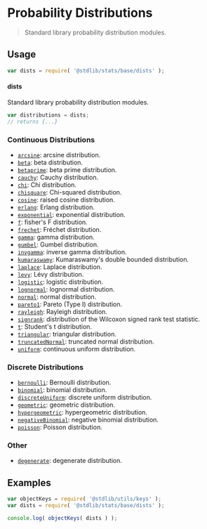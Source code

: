<!--

@license Apache-2.0

Copyright (c) 2018 The Stdlib Authors.

Licensed under the Apache License, Version 2.0 (the "License");
you may not use this file except in compliance with the License.
You may obtain a copy of the License at

   http://www.apache.org/licenses/LICENSE-2.0

Unless required by applicable law or agreed to in writing, software
distributed under the License is distributed on an "AS IS" BASIS,
WITHOUT WARRANTIES OR CONDITIONS OF ANY KIND, either express or implied.
See the License for the specific language governing permissions and
limitations under the License.

-->

# Probability Distributions

> Standard library probability distribution modules.

<section class="usage">

## Usage

```javascript
var dists = require( '@stdlib/stats/base/dists' );
```

#### dists

Standard library probability distribution modules.

```javascript
var distributions = dists;
// returns {...}
```

### Continuous Distributions

<!-- <toc keywords="+continuous, -discrete"> -->

<div class="namespace-toc">

-   <span class="signature">[`arcsine`][@stdlib/stats/base/dists/arcsine]</span><span class="delimiter">: </span><span class="description">arcsine distribution.</span>
-   <span class="signature">[`beta`][@stdlib/stats/base/dists/beta]</span><span class="delimiter">: </span><span class="description">beta distribution.</span>
-   <span class="signature">[`betaprime`][@stdlib/stats/base/dists/betaprime]</span><span class="delimiter">: </span><span class="description">beta prime distribution.</span>
-   <span class="signature">[`cauchy`][@stdlib/stats/base/dists/cauchy]</span><span class="delimiter">: </span><span class="description">Cauchy distribution.</span>
-   <span class="signature">[`chi`][@stdlib/stats/base/dists/chi]</span><span class="delimiter">: </span><span class="description">Chi distribution.</span>
-   <span class="signature">[`chisquare`][@stdlib/stats/base/dists/chisquare]</span><span class="delimiter">: </span><span class="description">Chi-squared distribution.</span>
-   <span class="signature">[`cosine`][@stdlib/stats/base/dists/cosine]</span><span class="delimiter">: </span><span class="description">raised cosine distribution.</span>
-   <span class="signature">[`erlang`][@stdlib/stats/base/dists/erlang]</span><span class="delimiter">: </span><span class="description">Erlang distribution.</span>
-   <span class="signature">[`exponential`][@stdlib/stats/base/dists/exponential]</span><span class="delimiter">: </span><span class="description">exponential distribution.</span>
-   <span class="signature">[`f`][@stdlib/stats/base/dists/f]</span><span class="delimiter">: </span><span class="description">fisher's F distribution.</span>
-   <span class="signature">[`frechet`][@stdlib/stats/base/dists/frechet]</span><span class="delimiter">: </span><span class="description">Fréchet distribution.</span>
-   <span class="signature">[`gamma`][@stdlib/stats/base/dists/gamma]</span><span class="delimiter">: </span><span class="description">gamma distribution.</span>
-   <span class="signature">[`gumbel`][@stdlib/stats/base/dists/gumbel]</span><span class="delimiter">: </span><span class="description">Gumbel distribution.</span>
-   <span class="signature">[`invgamma`][@stdlib/stats/base/dists/invgamma]</span><span class="delimiter">: </span><span class="description">inverse gamma distribution.</span>
-   <span class="signature">[`kumaraswamy`][@stdlib/stats/base/dists/kumaraswamy]</span><span class="delimiter">: </span><span class="description">Kumaraswamy's double bounded distribution.</span>
-   <span class="signature">[`laplace`][@stdlib/stats/base/dists/laplace]</span><span class="delimiter">: </span><span class="description">Laplace distribution.</span>
-   <span class="signature">[`levy`][@stdlib/stats/base/dists/levy]</span><span class="delimiter">: </span><span class="description">Lévy distribution.</span>
-   <span class="signature">[`logistic`][@stdlib/stats/base/dists/logistic]</span><span class="delimiter">: </span><span class="description">logistic distribution.</span>
-   <span class="signature">[`lognormal`][@stdlib/stats/base/dists/lognormal]</span><span class="delimiter">: </span><span class="description">lognormal distribution.</span>
-   <span class="signature">[`normal`][@stdlib/stats/base/dists/normal]</span><span class="delimiter">: </span><span class="description">normal distribution.</span>
-   <span class="signature">[`pareto1`][@stdlib/stats/base/dists/pareto-type1]</span><span class="delimiter">: </span><span class="description">Pareto (Type I) distribution.</span>
-   <span class="signature">[`rayleigh`][@stdlib/stats/base/dists/rayleigh]</span><span class="delimiter">: </span><span class="description">Rayleigh distribution.</span>
-   <span class="signature">[`signrank`][@stdlib/stats/base/dists/signrank]</span><span class="delimiter">: </span><span class="description">distribution of the Wilcoxon signed rank test statistic.</span>
-   <span class="signature">[`t`][@stdlib/stats/base/dists/t]</span><span class="delimiter">: </span><span class="description">Student's t distribution.</span>
-   <span class="signature">[`triangular`][@stdlib/stats/base/dists/triangular]</span><span class="delimiter">: </span><span class="description">triangular distribution.</span>
-   <span class="signature">[`truncatedNormal`][@stdlib/stats/base/dists/truncated-normal]</span><span class="delimiter">: </span><span class="description">truncated normal distribution.</span>
-   <span class="signature">[`uniform`][@stdlib/stats/base/dists/uniform]</span><span class="delimiter">: </span><span class="description">continuous uniform distribution.</span>

</div>

<!-- </toc> -->

### Discrete Distributions

<!-- <toc keywords="-continuous, +discrete"> -->

<div class="namespace-toc">

-   <span class="signature">[`bernoulli`][@stdlib/stats/base/dists/bernoulli]</span><span class="delimiter">: </span><span class="description">Bernoulli distribution.</span>
-   <span class="signature">[`binomial`][@stdlib/stats/base/dists/binomial]</span><span class="delimiter">: </span><span class="description">binomial distribution.</span>
-   <span class="signature">[`discreteUniform`][@stdlib/stats/base/dists/discrete-uniform]</span><span class="delimiter">: </span><span class="description">discrete uniform distribution.</span>
-   <span class="signature">[`geometric`][@stdlib/stats/base/dists/geometric]</span><span class="delimiter">: </span><span class="description">geometric distribution.</span>
-   <span class="signature">[`hypergeometric`][@stdlib/stats/base/dists/hypergeometric]</span><span class="delimiter">: </span><span class="description">hypergeometric distribution.</span>
-   <span class="signature">[`negativeBinomial`][@stdlib/stats/base/dists/negative-binomial]</span><span class="delimiter">: </span><span class="description">negative binomial distribution.</span>
-   <span class="signature">[`poisson`][@stdlib/stats/base/dists/poisson]</span><span class="delimiter">: </span><span class="description">Poisson distribution.</span>

</div>

<!-- </toc> -->

### Other

<!-- <toc keywords="+degenerate"> -->

<div class="namespace-toc">

-   <span class="signature">[`degenerate`][@stdlib/stats/base/dists/degenerate]</span><span class="delimiter">: </span><span class="description">degenerate distribution.</span>

</div>

<!-- </toc> -->

</section>

<!-- /.usage -->

<section class="examples">

## Examples

<!-- TODO: better examples -->

<!-- eslint no-undef: "error" -->

```javascript
var objectKeys = require( '@stdlib/utils/keys' );
var dists = require( '@stdlib/stats/base/dists' );

console.log( objectKeys( dists ) );
```

</section>

<!-- /.examples -->

<!-- Section for related `stdlib` packages. Do not manually edit this section, as it is automatically populated. -->

<section class="related">

</section>

<!-- /.related -->

<!-- Section for all links. Make sure to keep an empty line after the `section` element and another before the `/section` close. -->

<section class="links">

<!-- <toc-links> -->

[@stdlib/stats/base/dists/degenerate]: https://github.com/stdlib-js/stats/tree/main/base/dists/degenerate

[@stdlib/stats/base/dists/bernoulli]: https://github.com/stdlib-js/stats/tree/main/base/dists/bernoulli

[@stdlib/stats/base/dists/binomial]: https://github.com/stdlib-js/stats/tree/main/base/dists/binomial

[@stdlib/stats/base/dists/discrete-uniform]: https://github.com/stdlib-js/stats/tree/main/base/dists/discrete-uniform

[@stdlib/stats/base/dists/geometric]: https://github.com/stdlib-js/stats/tree/main/base/dists/geometric

[@stdlib/stats/base/dists/hypergeometric]: https://github.com/stdlib-js/stats/tree/main/base/dists/hypergeometric

[@stdlib/stats/base/dists/negative-binomial]: https://github.com/stdlib-js/stats/tree/main/base/dists/negative-binomial

[@stdlib/stats/base/dists/poisson]: https://github.com/stdlib-js/stats/tree/main/base/dists/poisson

[@stdlib/stats/base/dists/arcsine]: https://github.com/stdlib-js/stats/tree/main/base/dists/arcsine

[@stdlib/stats/base/dists/beta]: https://github.com/stdlib-js/stats/tree/main/base/dists/beta

[@stdlib/stats/base/dists/betaprime]: https://github.com/stdlib-js/stats/tree/main/base/dists/betaprime

[@stdlib/stats/base/dists/cauchy]: https://github.com/stdlib-js/stats/tree/main/base/dists/cauchy

[@stdlib/stats/base/dists/chi]: https://github.com/stdlib-js/stats/tree/main/base/dists/chi

[@stdlib/stats/base/dists/chisquare]: https://github.com/stdlib-js/stats/tree/main/base/dists/chisquare

[@stdlib/stats/base/dists/cosine]: https://github.com/stdlib-js/stats/tree/main/base/dists/cosine

[@stdlib/stats/base/dists/erlang]: https://github.com/stdlib-js/stats/tree/main/base/dists/erlang

[@stdlib/stats/base/dists/exponential]: https://github.com/stdlib-js/stats/tree/main/base/dists/exponential

[@stdlib/stats/base/dists/f]: https://github.com/stdlib-js/stats/tree/main/base/dists/f

[@stdlib/stats/base/dists/frechet]: https://github.com/stdlib-js/stats/tree/main/base/dists/frechet

[@stdlib/stats/base/dists/gamma]: https://github.com/stdlib-js/stats/tree/main/base/dists/gamma

[@stdlib/stats/base/dists/gumbel]: https://github.com/stdlib-js/stats/tree/main/base/dists/gumbel

[@stdlib/stats/base/dists/invgamma]: https://github.com/stdlib-js/stats/tree/main/base/dists/invgamma

[@stdlib/stats/base/dists/kumaraswamy]: https://github.com/stdlib-js/stats/tree/main/base/dists/kumaraswamy

[@stdlib/stats/base/dists/laplace]: https://github.com/stdlib-js/stats/tree/main/base/dists/laplace

[@stdlib/stats/base/dists/levy]: https://github.com/stdlib-js/stats/tree/main/base/dists/levy

[@stdlib/stats/base/dists/logistic]: https://github.com/stdlib-js/stats/tree/main/base/dists/logistic

[@stdlib/stats/base/dists/lognormal]: https://github.com/stdlib-js/stats/tree/main/base/dists/lognormal

[@stdlib/stats/base/dists/normal]: https://github.com/stdlib-js/stats/tree/main/base/dists/normal

[@stdlib/stats/base/dists/pareto-type1]: https://github.com/stdlib-js/stats/tree/main/base/dists/pareto-type1

[@stdlib/stats/base/dists/rayleigh]: https://github.com/stdlib-js/stats/tree/main/base/dists/rayleigh

[@stdlib/stats/base/dists/signrank]: https://github.com/stdlib-js/stats/tree/main/base/dists/signrank

[@stdlib/stats/base/dists/t]: https://github.com/stdlib-js/stats/tree/main/base/dists/t

[@stdlib/stats/base/dists/triangular]: https://github.com/stdlib-js/stats/tree/main/base/dists/triangular

[@stdlib/stats/base/dists/truncated-normal]: https://github.com/stdlib-js/stats/tree/main/base/dists/truncated-normal

[@stdlib/stats/base/dists/uniform]: https://github.com/stdlib-js/stats/tree/main/base/dists/uniform

<!-- </toc-links> -->

</section>

<!-- /.links -->
